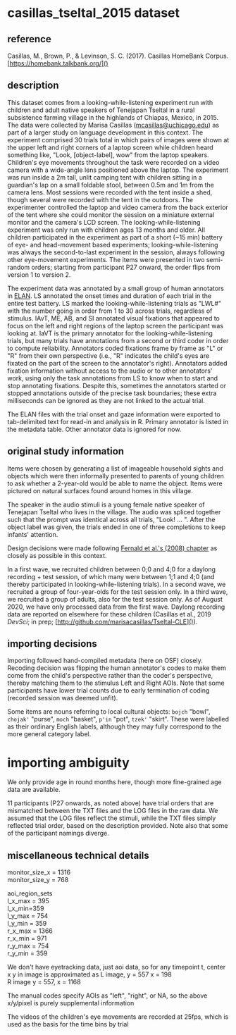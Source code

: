 # casillas_tseltal_2015 dataset

## reference
Casillas, M., Brown, P., & Levinson, S. C. (2017). Casillas HomeBank Corpus. [https://homebank.talkbank.org/]()

## description
This dataset comes from a looking-while-listening experiment run with children and adult native speakers of Tenejapan Tseltal in a rural subsistence farming village in the highlands of Chiapas, Mexico, in 2015. The data were collected by Marisa Casillas (mcasillas@uchicago.edu) as part of a larger study on language development in this context. The experiment comprised 30 trials total in which pairs of images were shown at the upper left and right corners of a laptop screen while children heard something like, "Look, [object-label], wow" from the laptop speakers. Children's eye movements throughout the task were recorded on a video camera with a wide-angle lens positioned above the laptop. The experiment was run inside a 2m tall, unlit camping tent with children sitting in a guardian's lap on a small foldable stool, between 0.5m and 1m from the camera lens. Most sessions were recorded with the tent inside a shed, though several were recorded with the tent in the outdoors. The experimenter controlled the laptop and video camera from the back exterior of the tent where she could monitor the session on a miniature external monitor and the camera's LCD screen. The looking-while-listening experiment was only run with children ages 13 months and older. All children participated in the experiment as part of a short (~15 min) battery of eye- and head-movement based experiments; looking-while-listening was always the second-to-last experiment in the session, always following other eye-movement experiments. The items were presented in two semi-random orders; starting from participant P27 onward, the order flips from version 1 to version 2.

The experiment data was annotated by a small group of human annotators in [ELAN](https://archive.mpi.nl/tla/elan). LS annotated the onset times and duration of each trial in the entire test battery. LS marked the looking-while-listening trials as "LWL#" with the number going in order from 1 to 30 across trials, regardless of stimulus. IAvT, ME, AB, and SI annotated visual fixations that appeared to focus on the left and right regions of the laptop screen the participant was looking at. IaVT is the primary annotator for the looking-while-listening trials, but many trials have annotations from a second or third coder in order to compute reliability. Annotators coded fixations frame by frame as "L" or "R" from their own perspective (i.e., "R" indicates the child's eyes are fixated on the part of the screen to the annotator's right). Annotators added fixation information without access to the audio or to other annotators' work, using only the task annotations from LS to know when to start and stop annotating fixations. Despite this, sometimes the annotators started or stopped annotations outside of the precise task boundaries; these extra milliseconds can be ignored as they are not linked to the actual trial.

The ELAN files with the trial onset and gaze information were exported to tab-delimited text for read-in and analysis in R. Primary annotator is listed in the metadata table. Other annotator data is ignored for now.

## original study information
Items were chosen by generating a list of imageable household sights and objects which were then informally presented to parents of young children to ask whether a 2-year-old would be able to name the object. Items were pictured on natural surfaces found around homes in this village.

The speaker in the audio stimuli is a young female native speaker of Tenejapan Tseltal who lives in the village. The audio was spliced together such that the prompt was identical across all trials, "Look! ... ". After the object label was given, the trials ended in one of three completions to keep infants' attention.

Design decisions were made following [Fernald et al.'s (2008) chapter](https://psycnet.apa.org/record/2007-18520-004) as closely as possible in this context.

In a first wave, we recruited children between 0;0 and 4;0 for a daylong recording + test session, of which many were between 1;1 and 4;0 (and thereby participated in looking-while-listening trials). In a second wave, we recruited a group of four-year-olds for the test session only. In a third wave, we recruited a group of adults, also for the test session only. As of August 2020, we have only processed data from the first wave. Daylong recording data are reported on elsewhere for these children (Casillas et al., 2019 _DevSci_; in prep; [http://github.com/marisacasillas/Tseltal-CLE]()).

## importing decisions
Importing followed hand-compiled metadata (here on OSF) closely. Recoding decision was flipping the human annotator's codes to make them come from the child's perspective rather than the coder's perspective, thereby matching them to the stimulus Left and Right AOIs. Note that some participants have lower trial counts due to early termination of coding (recorded session was deemed unfit).

Some items are nouns referring to local cultural objects: `bojch` "bowl", `chojak'` "purse", `moch` "basket", `p'in` "pot", `tzek'` "skirt". These were labelled as their ordinary English labels, although they may fully correspond to the more general category label.

# importing ambiguity
We only provide age in round months here, though more fine-grained age data are available.

11 participants (P27 onwards, as noted above) have trial orders that are mismatched between the TXT files and the LOG files in the raw data. We assumed that the LOG files reflect the stimuli, while the TXT files simply reflected trial order, based on the description provided. Note also that some of the participant namings diverge.

## miscellaneous technical details
monitor_size_x = 1316  
monitor_size_y = 768  

aoi_region_sets  
l_x_max = 395  
l_x_min=359  
l_y_max = 754  
l_y_min = 359  
r_x_max = 1366  
r_x_min = 971  
r_y_max = 754  
r_y_min = 359  

We don't have eyetracking data, just aoi data, so for any timepoint t, center x y in image is approximated as
L image, y = 557 x = 198  
R image y = 557, x = 1168

The manual codes specify AOIs as "left", "right", or NA, so the above x/y/pixel is purely supplemental information

The videos of the children's eye movements are recorded at 25fps, which is used as the basis for the time bins by trial
